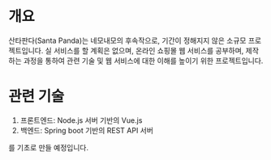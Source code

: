 # 개요
산타판다(Santa Panda)는 네모내모의 후속작으로, 기간이 정해지지 않은 소규모 프로젝트입니다. 실 서비스를 할 계획은 없으며, 온라인 쇼핑몰 웹 서비스를 공부하며, 제작하는 과정을 통하여 관련 기술 및 웹 서비스에 대한 이해를 높이기 위한 프로젝트입니다.

# 관련 기술
  
  1. 프론트엔드: Node.js 서버 기반의 Vue.js 
  2. 백엔드: Spring boot 기반의 REST API 서버 
  
  를 기초로 만들 예정입니다.
